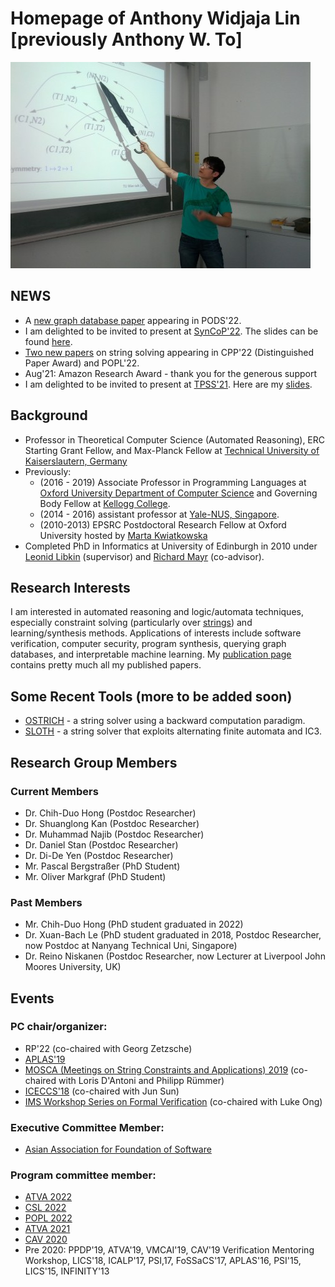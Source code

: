 # Homepage of Anthony Widjaja Lin [previously Anthony W. To]
![My image](anthony-talk.jpg)

## NEWS
- A [new graph database paper](papers/pods22.pdf) appearing in PODS'22.
- I am delighted to be invited to present at [SynCoP'22](https://project.inria.fr/syncop22/). The slides can be found [here](slides/syncop22.pdf).
- [Two new papers](publications.html) on string solving appearing in CPP'22 
(Distinguished Paper Award) and POPL'22.
- Aug'21: Amazon Research Award - thank you for the generous support
- I am delighted to be invited to present at [TPSS'21](https://tpss-workshop.github.io/). Here are my [slides](slides/TPSS21.pdf).

## Background
- Professor in Theoretical Computer Science (Automated Reasoning), ERC 
Starting Grant Fellow, and Max-Planck Fellow at [Technical University of 
Kaiserslautern, Germany](https://www.informatik.uni-kl.de/)
- Previously:
  - (2016 - 2019) Associate Professor in Programming Languages at [Oxford University Department of Computer Science](https://www.cs.ox.ac.uk/) and Governing Body Fellow at [Kellogg College](https://www.kellogg.ox.ac.uk/).
  - (2014 - 2016) assistant professor at [Yale-NUS, Singapore](https://www.yale-nus.edu.sg).
  - (2010-2013) EPSRC Postdoctoral Research Fellow at Oxford University hosted by [Marta Kwiatkowska](http://www.cs.ox.ac.uk/marta.kwiatkowska/)
- Completed PhD in Informatics at University of Edinburgh in 2010 under [Leonid
  Libkin](https://homepages.inf.ed.ac.uk/libkin/) (supervisor) and [Richard Mayr](https://homepages.inf.ed.ac.uk/rmayr/) (co-advisor).

## Research Interests
I am interested in automated reasoning and logic/automata techniques, especially
constraint solving (particularly over [strings](strings.md)) and 
learning/synthesis methods. Applications of interests
include software verification, computer security, program synthesis,
querying graph databases, and interpretable machine learning. My [publication
page](publications.html) contains pretty much all my published papers.

## Some Recent Tools (more to be added soon)
- [OSTRICH](https://github.com/uuverifiers/ostrich/) - a string solver using a
  backward computation paradigm.
- [SLOTH](https://github.com/uuverifiers/sloth/wiki) - a string solver that
  exploits alternating finite automata and IC3.

## Research Group Members
### Current Members
- Dr. Chih-Duo Hong (Postdoc Researcher)
- Dr. Shuanglong Kan (Postdoc Researcher)
- Dr. Muhammad Najib (Postdoc Researcher)
- Dr. Daniel Stan (Postdoc Researcher)
- Dr. Di-De Yen (Postdoc Researcher)
- Mr. Pascal Bergstraßer (PhD Student)
- Mr. Oliver Markgraf (PhD Student)

### Past Members
- Mr. Chih-Duo Hong (PhD student graduated in 2022)
- Dr. Xuan-Bach Le (PhD student graduated in 2018, Postdoc Researcher, now 
  Postdoc at Nanyang Technical Uni, Singapore)
- Dr. Reino Niskanen (Postdoc Researcher, now Lecturer at Liverpool John Moores
  University, UK)

## Events
### PC chair/organizer:
- RP'22 (co-chaired with Georg Zetzsche)
- [APLAS'19](https://conf.researchr.org/home/aplas-2019)
- [MOSCA (Meetings on String Constraints and Applications) 2019](https://mosca19.github.io/) (co-chaired with Loris D'Antoni and Philipp Rümmer)
- [ICECCS'18](http://formal-analysis.com/iceccs/2018/) (co-chaired with Jun Sun)
- [IMS Workshop Series on Formal Verification](https://www2.ims.nus.edu.sg/Programs/016auto/index.php) (co-chaired with Luke Ong)

### Executive Committee Member: 
- [Asian Association for Foundation of Software](http://www.cs.tsukuba.ac.jp/~kam/AAFS/)

### Program committee member: 
- [ATVA 2022](https://atva-conference.org/2022/)
- [CSL 2022](http://csl2022.uni-goettingen.de/)
- [POPL 2022](https://popl22.sigplan.org/)
- [ATVA 2021](https://formal-analysis.com/atva/2021/)
- [CAV 2020](http://i-cav.org/2020/)
- Pre 2020: PPDP'19, ATVA'19, VMCAI'19, CAV'19 Verification Mentoring Workshop,
  LICS'18, ICALP'17, PSI,17, FoSSaCS'17, APLAS'16, PSI'15, LICS'15, INFINITY'13

